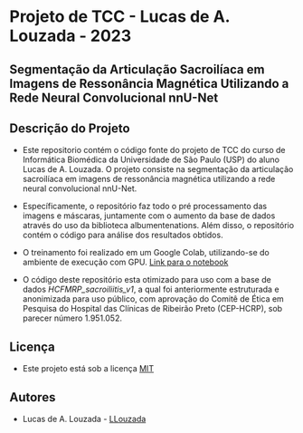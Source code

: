 # Projeto de TCC -  Lucas de A. Louzada - 2023

## Segmentação da Articulação Sacroilíaca em Imagens de Ressonância Magnética Utilizando a Rede Neural Convolucional nnU-Net

## Descrição do Projeto

- Este repositorio contém o código fonte do projeto de TCC do curso de Informática Biomédica da Universidade de São Paulo (USP) do aluno Lucas de A. Louzada. O projeto consiste na segmentação da articulação sacroilíaca em imagens de ressonância magnética utilizando a rede neural convolucional nnU-Net.

- Específicamente, o repositório faz todo o pré processamento das imagens e máscaras, juntamente com o aumento da base de dados através do uso da biblioteca albumentenations. Além disso, o repositório contém o código para análise dos resultados obtidos.

- O treinamento foi realizado em um Google Colab, utilizando-se do ambiente de execução com GPU. [Link para o notebook](https://colab.research.google.com/drive/138njb6bvCkxIeRqZCvoWbAUSy7Y8kGMn#scrollTo=ithmLWO-hylC)

- O código deste repositório esta otimizado para uso com a base de dados *HCFMRP_sacroiliitis_v1*, a qual foi
anteriormente estruturada e anonimizada para uso público, com aprovação do Comitê de Ética em Pesquisa do Hospital das Clínicas de Ribeirão Preto (CEP-HCRP), sob parecer número 1.951.052.

## Licença

- Este projeto está sob a licença [MIT](https://opensource.org/licenses/MIT)

## Autores

- Lucas de A. Louzada - [LLouzada](https://github.com/LLouzada)
